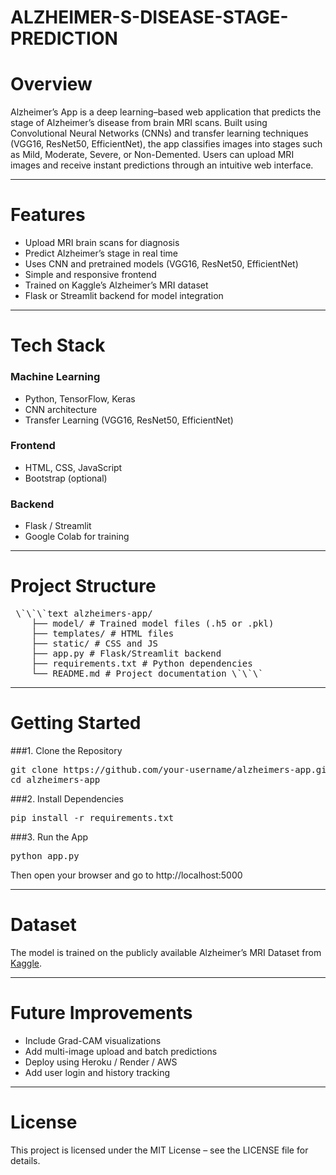 # ALZHEIMER-S-DISEASE-STAGE-PREDICTION

# Overview
Alzheimer’s App is a deep learning–based web application that predicts the stage of Alzheimer’s disease from brain MRI scans. Built using Convolutional Neural Networks (CNNs) and transfer learning techniques (VGG16, ResNet50, EfficientNet), the app classifies images into stages such as Mild, Moderate, Severe, or Non-Demented. Users can upload MRI images and receive instant predictions through an intuitive web interface.

---

# Features
- Upload MRI brain scans for diagnosis
- Predict Alzheimer’s stage in real time
- Uses CNN and pretrained models (VGG16, ResNet50, EfficientNet)
- Simple and responsive frontend
- Trained on Kaggle’s Alzheimer’s MRI dataset
- Flask or Streamlit backend for model integration

---
  
# Tech Stack
### Machine Learning
- Python, TensorFlow, Keras
- CNN architecture
- Transfer Learning (VGG16, ResNet50, EfficientNet)
### Frontend
- HTML, CSS, JavaScript
- Bootstrap (optional)
### Backend
- Flask / Streamlit
- Google Colab for training

---
  
# Project Structure
  <pre> \`\`\`text alzheimers-app/
    ├── model/ # Trained model files (.h5 or .pkl)
    ├── templates/ # HTML files 
    ├── static/ # CSS and JS
    ├── app.py # Flask/Streamlit backend 
    ├── requirements.txt # Python dependencies 
    └── README.md # Project documentation \`\`\` </pre>

---

# Getting Started
###1. Clone the Repository
<pre>git clone https://github.com/your-username/alzheimers-app.git
cd alzheimers-app</pre>
###2. Install Dependencies
<pre>pip install -r requirements.txt</pre>
###3. Run the App
<pre>python app.py</pre>
Then open your browser and go to http://localhost:5000

---

# Dataset
The model is trained on the publicly available Alzheimer’s MRI Dataset from [Kaggle](https://www.kaggle.com/).

---

# Future Improvements
- Include Grad-CAM visualizations
- Add multi-image upload and batch predictions
- Deploy using Heroku / Render / AWS
- Add user login and history tracking

---

 # License
This project is licensed under the MIT License – see the LICENSE file for details.


